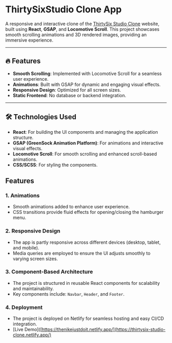 # ThirtySixStudio Clone App

A responsive and interactive clone of the [ThirtySix Studio Clone]([https://thirtysixstudio.com/](https://thirtysix-studio-clone.netlify.app/)) website, built using **React**, **GSAP**, and **Locomotive Scroll**. This project showcases smooth scrolling animations and 3D rendered images, providing an immersive experience.

---

## 🔥 Features
- **Smooth Scrolling**: Implemented with Locomotive Scroll for a seamless user experience.
- **Animations**: Built with GSAP for dynamic and engaging visual effects.
- **Responsive Design**: Optimized for all screen sizes.
- **Static Frontend**: No database or backend integration.

---

## 🛠️ Technologies Used
- **React**: For building the UI components and managing the application structure.
- **GSAP (GreenSock Animation Platform)**: For animations and interactive visual effects.
- **Locomotive Scroll**: For smooth scrolling and enhanced scroll-based animations.
- **CSS/SCSS**: For styling the components.

## Features
### 1. **Animations**
   - Smooth animations added to enhance user experience.
   - CSS transitions provide fluid effects for opening/closing the hamburger menu.

### 2. **Responsive Design**
   - The app is partly responsive across different devices (desktop, tablet, and mobile).
   - Media queries are employed to ensure the UI adjusts smoothly to varying screen sizes.

### 3. **Component-Based Architecture**
   - The project is structured in reusable React components for scalability and maintainability.
   - Key components include: `Navbar`, `Header`, and `Footer`.

### 4. **Deployment**
   - The project is deployed on Netlify for seamless hosting and easy CI/CD integration.
   - [Live Demo]([https://thenikejustdoit.netlify.app/](https://thirtysix-studio-clone.netlify.app/)
